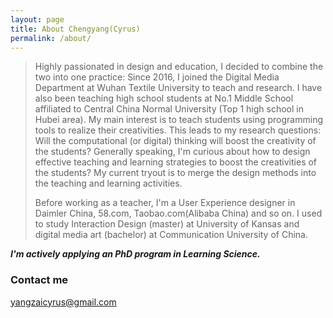 ```yaml
---
layout: page
title: About Chengyang(Cyrus)
permalink: /about/
---
```


> Highly passionated in design and education, I decided to combine the two into one practice: Since 2016, I joined the Digital Media Department at Wuhan Textile University to teach and research. I have also been teaching high school students at No.1 Middle School affiliated to Central China Normal University (Top 1 high school in Hubei area). My main interest is to teach students using programming tools to realize their creativities. This leads to my research questions: Will the computational (or digital) thinking will boost the creativity of the students? Generally speaking, I'm curious about how to design effective teaching and learning strategies to boost the creativities of the students? My current tryout is to merge the design methods into the teaching and learning activities. 
> 
> Before working as a teacher, I'm a User Experience designer in Daimler China, 58.com, Taobao.com(Alibaba China) and so on. I used to study Interaction Design (master) at University of Kansas and digital media art (bachelor) at Communication University of China.   

_**I'm actively applying an PhD program in Learning Science.**_
### Contact me

[yangzaicyrus@gmail.com](mailto:yangzaicyrus@gmail.com)
